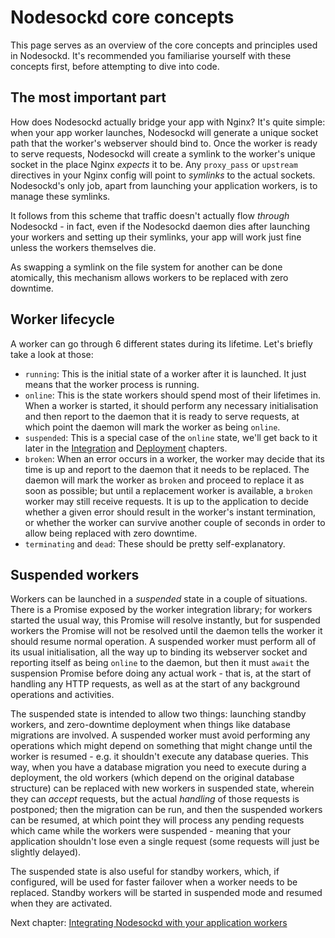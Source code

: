 # Nodesockd core concepts

This page serves as an overview of the core concepts and principles used in
Nodesockd. It's recommended you familiarise yourself with these concepts
first, before attempting to dive into code.

## The most important part

How does Nodesockd actually bridge your app with Nginx? It's quite simple:
when your app worker launches, Nodesockd will generate a unique socket path
that the worker's webserver should bind to. Once the worker is ready to serve
requests, Nodesockd will create a symlink to the worker's unique socket in the
place Nginx _expects_ it to be. Any `proxy_pass` or `upstream` directives in
your Nginx config will point to _symlinks_ to the actual sockets. Nodesockd's
only job, apart from launching your application workers, is to manage these
symlinks.

It follows from this scheme that traffic doesn't actually flow _through_
Nodesockd - in fact, even if the Nodesockd daemon dies after launching your
workers and setting up their symlinks, your app will work just fine unless
the workers themselves die.

As swapping a symlink on the file system for another can be done atomically,
this mechanism allows workers to be replaced with zero downtime.


## Worker lifecycle

A worker can go through 6 different states during its lifetime. Let's briefly
take a look at those:
 - `running`: This is the initial state of a worker after it is launched. It
   just means that the worker process is running.
 - `online`: This is the state workers should spend most of their lifetimes in.
   When a worker is started, it should perform any necessary initialisation and
   then report to the daemon that it is ready to serve requests, at which point
   the daemon will mark the worker as being `online`.
 - `suspended`: This is a special case of the `online` state, we'll get back
   to it later in the [Integration][1] and [Deployment][2] chapters.
 - `broken`: When an error occurs in a worker, the worker may decide that its
   time is up and report to the daemon that it needs to be replaced. The daemon
   will mark the worker as `broken` and proceed to replace it as soon as
   possible; but until a replacement worker is available, a `broken` worker
   may still receive requests. It is up to the application to decide whether
   a given error should result in the worker's instant termination, or whether
   the worker can survive another couple of seconds in order to allow being
   replaced with zero downtime.
 - `terminating` and `dead`: These should be pretty self-explanatory.


## Suspended workers

Workers can be launched in a _suspended_ state in a couple of situations.
There is a Promise exposed by the worker integration library; for workers
started the usual way, this Promise will resolve instantly, but for suspended
workers the Promise will not be resolved until the daemon tells the worker
it should resume normal operation. A suspended worker must perform all of its
usual initialisation, all the way up to binding its webserver socket and
reporting itself as being `online` to the daemon, but then it must `await`
the suspension Promise before doing any actual work - that is, at the start
of handling any HTTP requests, as well as at the start of any background
operations and activities.

The suspended state is intended to allow two things: launching standby workers,
and zero-downtime deployment when things like database migrations are involved.
A suspended worker must avoid performing any operations which might depend on
something that might change until the worker is resumed - e.g. it shouldn't
execute any database queries. This way, when you have a database migration you
need to execute during a deployment, the old workers (which depend on the
original database structure) can be replaced with new workers in suspended
state, wherein they can _accept_ requests, but the actual _handling_ of those
requests is postponed; then the migration can be run, and then the suspended
workers can be resumed, at which point they will process any pending requests
which came while the workers were suspended - meaning that your application
shouldn't lose even a single request (some requests will just be slightly
delayed).

The suspended state is also useful for standby workers, which, if configured,
will be used for faster failover when a worker needs to be replaced. Standby
workers will be started in suspended mode and resumed when they are activated.


Next chapter: [Integrating Nodesockd with your application workers][1]


[1]: user/02-integration.md
[2]: user/04-deployment.md

